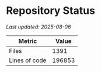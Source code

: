 # Repository Status

_Last updated: 2025-08-06_

| Metric | Value |
| ------ | ----- |
| Files | 1391 |
| Lines of code | 196853 |
